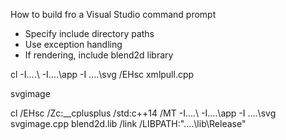 
How to build fro a Visual Studio command prompt

* Specify include directory paths
* Use exception handling
* If rendering, include blend2d library


cl  -I..\..\ -I..\..\app -I ..\..\svg /EHsc xmlpull.cpp

svgimage<p>
cl  /EHsc  /Zc:__cplusplus /std:c++14 /MT  -I..\..\ -I..\..\app -I ..\..\svg   svgimage.cpp blend2d.lib  /link /LIBPATH:"..\..\lib\Release"
